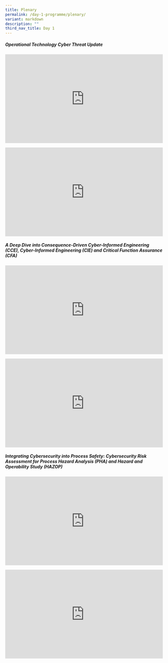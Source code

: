 ```yaml
---
title: Plenary
permalink: /day-1-programme/plenary/
variant: markdown
description: ""
third_nav_title: Day 1
---
```

<h5>Operational Technology Cyber Threat Update</h5>
<p></p>
<div class="video-container">
<iframe height="315" width="560" allowfullscreen="true" frameborder="0" src="https://www.youtube.com/embed/X6pR1qk44SQ?si=9ZoGprh2mwTybQ_Y"></iframe>
</div>
<p></p>
<div class="video-container">
<iframe height="315" width="560" allowfullscreen="true" frameborder="0" src="https://www.youtube.com/embed/tORBzh82Yig?si=7-vYTJeVshuOBhj6"></iframe>
</div>
<p></p>
<h5>A Deep Dive into Consequence-Driven Cyber-Informed Engineering (CCE), Cyber-Informed Engineering (CIE) and Critical Function Assurance (CFA)</h5>
<p></p>
<div class="video-container">
<iframe height="315" width="560" allowfullscreen="true" frameborder="0" src="https://www.youtube.com/embed/speU61T5e6k?si=iH6vsBU9umCIJPuR"></iframe>
</div>
<p></p>
<div class="video-container">
<iframe height="315" width="560" allowfullscreen="true" frameborder="0" src="https://www.youtube.com/embed/speU61T5e6k?si=iH6vsBU9umCIJPuR"></iframe>
</div>
<p></p>
<h5>Integrating Cybersecurity into Process Safety: Cybersecurity Risk Assessment for Process Hazard Analysis (PHA) and Hazard and Operability Study (HAZOP)</h5>
<p></p>
<div class="video-container">
<iframe height="315" width="853" allowfullscreen="true" frameborder="0" src="https://www.youtube.com/embed/c2sV_EBAw2g?si=A5qJg2nRRhcL6FTE"></iframe>
</div>
<p></p>
<div class="video-container">
<iframe height="315" width="853" allowfullscreen="true" frameborder="0" src="https://www.youtube.com/embed/c2sV_EBAw2g?si=A5qJg2nRRhcL6FTE"></iframe>
</div>
<p></p>

<style type="text/css"> 
	    .video-container {
      position: relative;
      padding-bottom: 56.25%; /* 16:9 */
      height: 0;
    }
    .video-container iframe {
      position: absolute;
      top: 0;
      left: 0;
      width: 100%;
      height: 100%;
    }
	</style>
